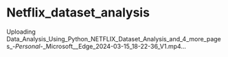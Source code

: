 # Netflix_dataset_analysis


Uploading Data_Analysis_Using_Python_NETFLIX_Dataset_Analysis_and_4_more_pages_-_Personal_-_Microsoft__Edge_2024-03-15_18-22-36_V1.mp4…

